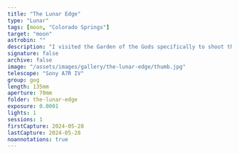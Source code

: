 ```yaml
---
title: "The Lunar Edge"
type: "Lunar"
tags: [moon, "Colorado Springs"]
target: "moon"
astrobin: ""
description: "I visited the Garden of the Gods specifically to shoot the moon setting beyond the beautiful red rock formations there. I tried a few different shots. Here is one as it slid from behind a cliff in front of me."
signature: false
archive: false
image: "/assets/images/gallery/the-lunar-edge/thumb.jpg"
telescope: "Sony A7R IV"
group: gog
length: 135mm
aperture: 70mm
folder: the-lunar-edge
exposure: 0.0001
lights: 1
sessions: 1
firstCapture: 2024-05-28
lastCapture: 2024-05-28
noannotations: true
---
```

